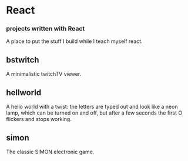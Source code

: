 # React
### projects written with React

A place to put the stuff I build while I teach myself react.

## bstwitch
A minimalistic twitchTV viewer.

## hellworld
A hello world with a twist: the letters are typed out and look like a neon lamp, which can be turned on and off, but after a few seconds the first O flickers and stops working.

## simon
The classic SIMON electronic game.

